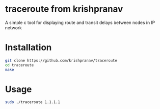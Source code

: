 # traceroute from krishpranav
A simple c tool for displaying route and transit delays between nodes in IP network

# Installation
```bash
git clone https://github.com/krishpranav/traceroute
cd traceroute
make
```

# Usage
```bash
sudo ./traceroute 1.1.1.1
```
